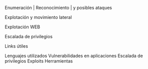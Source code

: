 Enumeración | Reconocimiento | y posibles ataques






Explotación y movimiento lateral







Explotación WEB






Escalada de privilegios





Links útiles


  
  
  
  Lenguajes utilizados
  Vulnerabilidades en aplicaciones
  Escalada de privilegios
  Exploits
  Herramientas
